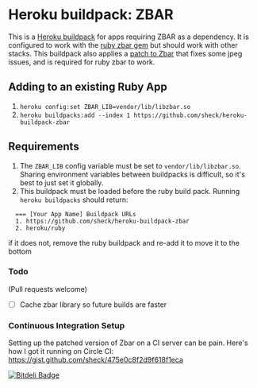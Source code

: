 Heroku buildpack: ZBAR
======================

This is a [Heroku buildpack](http://devcenter.heroku.com/articles/buildpacks) for apps requiring ZBAR as a dependency. It is configured to work with the [ruby zbar gem](https://github.com/willglynn/ruby-zbar) but should work with other stacks. This buildpack also applies a [patch to Zbar](https://bugs.launchpad.net/ubuntu/+source/zbar/+bug/1185157) that fixes some jpeg issues, and is required for ruby zbar to work.

Adding to an existing Ruby App
---------------
1. `heroku config:set ZBAR_LIB=vendor/lib/libzbar.so`
2. `heroku buildpacks:add --index 1 https://github.com/sheck/heroku-buildpack-zbar`

Requirements
------------

1. The `ZBAR_LIB` config variable must be set to `vendor/lib/libzbar.so`. Sharing environment variables between buildpacks is difficult, so it's best to just set it globally.
2. This buildpack must be loaded before the ruby build pack. Running `heroku buildpacks` should return:
````
  === [Your App Name] Buildpack URLs
  1. https://github.com/sheck/heroku-buildpack-zbar
  2. heroku/ruby
````
if it does not, remove the ruby buildpack and re-add it to move it to the bottom

### Todo

(Pull requests welcome)

- [ ] Cache zbar library so future builds are faster

### Continuous Integration Setup

Setting up the patched version of Zbar on a CI server can be pain. Here's how I got it running on Circle CI: https://gist.github.com/sheck/475e0c8f2d9f618f1eca


[![Bitdeli Badge](https://d2weczhvl823v0.cloudfront.net/sheck/heroku-buildpack-zbar/trend.png)](https://bitdeli.com/free "Bitdeli Badge")

